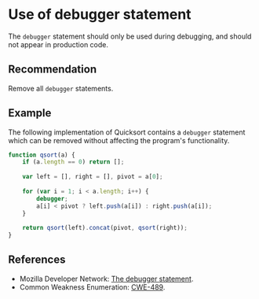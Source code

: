 # Use of debugger statement
The `debugger` statement should only be used during debugging, and should not appear in production code.


## Recommendation
Remove all `debugger` statements.


## Example
The following implementation of Quicksort contains a `debugger` statement which can be removed without affecting the program's functionality.


```javascript
function qsort(a) {
    if (a.length == 0) return [];
 
    var left = [], right = [], pivot = a[0];
 
    for (var i = 1; i < a.length; i++) {
    	debugger;
        a[i] < pivot ? left.push(a[i]) : right.push(a[i]);
    }
 
    return qsort(left).concat(pivot, qsort(right));
}
```

## References
* Mozilla Developer Network: [The debugger statement](https://developer.mozilla.org/en-US/docs/Web/JavaScript/Reference/Statements/debugger).
* Common Weakness Enumeration: [CWE-489](https://cwe.mitre.org/data/definitions/489.html).
